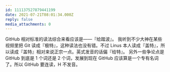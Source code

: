 ```yaml
---
id: 111137527879441199
date: 2021-07-21T08:01:34.000Z
reply: false
media_attachments: 0
---
```


GitHub 相对标准的读法综合来看应该是——『给踏波』。 我听到不少大神在某些视频里把 Git 读成『极特』，这种读法也没有错。不过 Linus 本人读成『盖特』，所以读成『盖特』相对来说正宗一点。英式发音的话偏『给特』。 另外一些争论点是 GitHub 到底是 1 个词还是 2 个词，发展到现在 GitHub 应该算是一个专有名词了。所以 GitHub 要连读，H 不发音。

